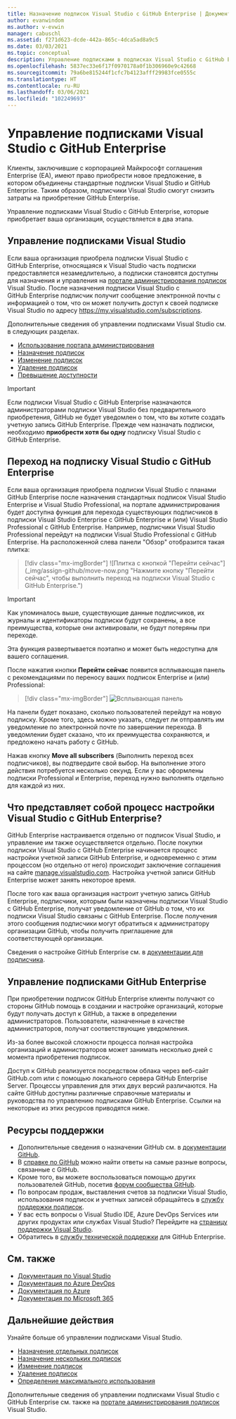 ```yaml
---
title: Назначение подписок Visual Studio с GitHub Enterprise | Документация Майкрософт
author: evanwindom
ms.author: v-evwin
manager: cabuschl
ms.assetid: f271d623-dcde-442a-865c-4dca5ad8a9c5
ms.date: 03/03/2021
ms.topic: conceptual
description: Управление подписками в подписках Visual Studio с GitHub Enterprise
ms.openlocfilehash: 5837ec33e6f17f0970178a0f1b306960e9c42668
ms.sourcegitcommit: 79a6be815244f1cfc7b4123afff29983fce0555c
ms.translationtype: HT
ms.contentlocale: ru-RU
ms.lasthandoff: 03/06/2021
ms.locfileid: "102249693"
---
```

# <a name="manage-visual-studio-subscriptions-with-github-enterprise"></a>Управление подписками Visual Studio с GitHub Enterprise
Клиенты, заключившие с корпорацией Майкрософт соглашения Enterprise (EA), имеют право приобрести новое предложение, в котором объединены стандартные подписки Visual Studio и GitHub Enterprise. Таким образом, подписчики Visual Studio смогут снизить затраты на приобретение GitHub Enterprise. 

Управление подписками Visual Studio с GitHub Enterprise, которые приобретает ваша организация, осуществляется в два этапа.

## <a name="manage-visual-studio-subscriptions"></a>Управление подписками Visual Studio
Если ваша организация приобрела подписки Visual Studio с GitHub Enterprise, относящаяся к Visual Studio часть подписки предоставляется незамедлительно, а подписки становятся доступны для назначения и управления на [портале администрирования подписок](https://manage.visualstudio.com) Visual Studio. После назначения подписки Visual Studio с GitHub Enterprise подписчик получит сообщение электронной почты с информацией о том, что он может получить доступ к своей подписке Visual Studio по адресу <https://my.visualstudio.com/subscriptions>.

Дополнительные сведения об управлении подписками Visual Studio см. в следующих разделах.
- [Использование портала администрирования](using-admin-portal.md)
- [Назначение подписок](assign-license.md)
- [Изменение подписок](edit-license.md)
- [Удаление подписок](delete-license.md)
- [Превышение доступности](handle-overclaimed-license.md)

> [!Important]
> Если подписки Visual Studio с GitHub Enterprise назначаются администраторами подписки Visual Studio без предварительного приобретения, GitHub не будет уведомлен о том, что вы хотите создать учетную запись GitHub Enterprise.  Прежде чем назначать подписки, необходимо **приобрести хотя бы одну** подписку Visual Studio с GitHub Enterprise.

## <a name="moving-to-visual-studio-with-github-enterprise"></a>Переход на подписку Visual Studio с GitHub Enterprise
Если ваша организация приобрела подписки Visual Studio с планами GitHub Enterprise после назначения стандартных подписок Visual Studio Enterprise и Visual Studio Professional, на портале администрирования будет доступна функция для перехода существующих подписчиков в подписки Visual Studio Enterprise с GitHub Enterprise и (или) Visual Studio Professional с GitHub Enterprise.  Например, подписчики Visual Studio Professional перейдут на подписки Visual Studio Professional с GitHub Enterprise. На расположенной слева панели "Обзор" отобразится такая плитка:

   > [!div class="mx-imgBorder"]
   > ![Плитка с кнопкой "Перейти сейчас"](_img/assign-github/move-now.png "Нажмите кнопку "Перейти сейчас", чтобы выполнить переход на подписки Visual Studio с GitHub Enterprise.")

> [!IMPORTANT]
> Как упоминалось выше, существующие данные подписчиков, их журналы и идентификаторы подписки будут сохранены, а все преимущества, которые они активировали, не будут потеряны при переходе.  
>
> Эта функция развертывается поэтапно и может быть недоступна для вашего соглашения.

После нажатия кнопки **Перейти сейчас** появится всплывающая панель с рекомендациями по переносу ваших подписок Enterprise и (или) Professional:

   > [!div class="mx-imgBorder"]
   > ![Всплывающая панель](_img/assign-github/fly-out.png)

На панели будет показано, сколько пользователей перейдут на новую подписку. Кроме того, здесь можно указать, следует ли отправлять им уведомление по электронной почте по завершении перехода.  В уведомлении будет сказано, что их преимущества сохраняются, и предложено начать работу с GitHub.  

Нажав кнопку **Move all subscribers** (Выполнить переход всех подписчиков), вы подтвердите свой выбор. На выполнение этого действия потребуется несколько секунд.  Если у вас оформлены подписки Professional и Enterprise, переход нужно выполнять отдельно для каждой из них.  


## <a name="what-is-the-visual-studio-with-github-enterprise-setup-process"></a>Что представляет собой процесс настройки Visual Studio с GitHub Enterprise?
GitHub Enterprise настраивается отдельно от подписок Visual Studio, и управление им также осуществляется отдельно. После покупки подписки Visual Studio с GitHub Enterprise начинается процесс настройки учетной записи GitHub Enterprise, и одновременно с этим процессом (но отдельно от него) происходит заключение соглашения на сайте [manage.visualstudio.com](https://manage.visualstudio.com). Настройка учетной записи GitHub Enterprise может занять некоторое время. 

После того как ваша организация настроит учетную запись GitHub Enterprise, подписчики, которым были назначены подписки Visual Studio с GitHub Enterprise, получат уведомление от GitHub о том, что их подписки Visual Studio связаны с GitHub Enterprise. После получения этого сообщения подписчики могут обратиться к администратору организации GitHub, чтобы получить приглашение для соответствующей организации.

Сведения о настройке GitHub Enterprise см. в [документации для подписчика](access-github.md).   

## <a name="manage-github-enterprise-subscriptions"></a>Управление подписками GitHub Enterprise
При приобретении подписок GitHub Enterprise клиенты получают со стороны GitHub помощь в создании и настройке организаций, которые будут получать доступ к GitHub, а также в определении администраторов.  Пользователи, назначенные в качестве администраторов, получат соответствующие уведомления.  

Из-за более высокой сложности процесса полная настройка организаций и администраторов может занимать несколько дней с момента приобретения подписок.

Доступ к GitHub реализуется посредством облака через веб-сайт GitHub.com или с помощью локального сервера GitHub Enterprise Server.  Процессы управления для этих двух версий различаются.  На сайте GitHub доступны различные справочные материалы и руководства по управлению подписками GitHub Enterprise.  Ссылки на некоторые из этих ресурсов приводятся ниже.  

## <a name="support-resources"></a>Ресурсы поддержки

- Дополнительные сведения о назначении GitHub см. в [документации GitHub](https://docs.github.com/en/github/setting-up-and-managing-your-enterprise-account/managing-licenses-for-the-github-enterprise-and-visual-studio-bundle).
- В [справке по GitHub](https://help.github.com/en) можно найти ответы на самые разные вопросы, связанные с GitHub.
- Кроме того, вы можете воспользоваться помощью других пользователей GitHub, посетив [форум сообщества GitHub](https://github.community/).
- По вопросам продаж, выставления счетов за подписки Visual Studio, использования подписок и учетных записей обращайтесь в [службу поддержки подписок](https://visualstudio.microsoft.com/subscriptions/support/).
- У вас есть вопросы о Visual Studio IDE, Azure DevOps Services или других продуктах или службах Visual Studio?  Перейдите на [страницу поддержки Visual Studio](https://visualstudio.microsoft.com/support/).
- Обратитесь в [службу технической поддержки](https://support.microsoft.com/supportforbusiness/productselection?sapId=b77fe80f-5417-80bd-4b2a-275cf0018c24) для GitHub Enterprise.   

## <a name="see-also"></a>См. также

- [Документация по Visual Studio](/visualstudio/)
- [Документация по Azure DevOps](/azure/devops/)
- [Документация по Azure](/azure/)
- [Документация по Microsoft 365](/microsoft-365/)

## <a name="next-steps"></a>Дальнейшие действия

Узнайте больше об управлении подписками Visual Studio.
- [Назначение отдельных подписок](assign-license.md)
- [Назначение нескольких подписок](assign-license-bulk.md)
- [Изменение подписок](edit-license.md)
- [Удаление подписок](delete-license.md)
- [Определение максимального использования](maximum-usage.md)

Дополнительные сведения об управлении подписками Visual Studio с GitHub Enterprise см. также на [портале администрирования подписок](https://visualstudio.microsoft.com/subscriptions-administration/) Visual Studio.